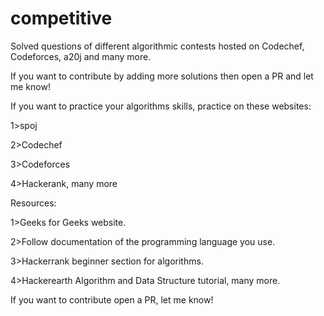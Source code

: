 # competitive

Solved questions of different algorithmic contests hosted on Codechef, Codeforces, a20j and many more.

If you want to contribute by adding more solutions then open a PR and let me know!

If you want to practice your algorithms skills, practice on these websites:

1>spoj

2>Codechef

3>Codeforces

4>Hackerank, many more

Resources:

1>Geeks for Geeks website.

2>Follow documentation of the programming language you use.

3>Hackerrank beginner section for algorithms.

4>Hackerearth Algorithm and Data Structure tutorial, many more.

If you want to contribute open a PR, let me know!



